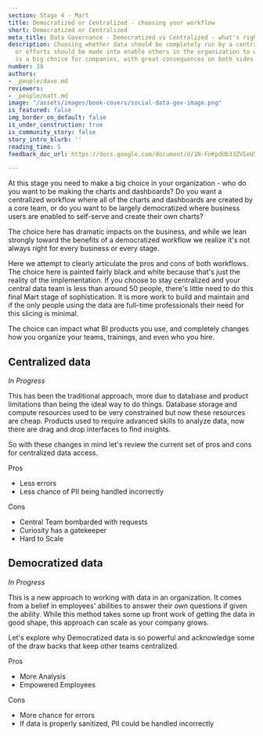 ```yaml
---
section: Stage 4 - Mart
title: Democratized or Centralized - choosing your workflow
short: Democratized or Centralized
meta_title: Data Governance - Democratized vs Centralized - what's right for you?
description: Choosing whether data should be completely run by a centralized team,
  or efforts should be made into enable others in the organization to work with data
  is a big choice for companies, with great consequences on both sides.
number: 39
authors:
- _people/dave.md
reviewers:
- _people/matt.md
image: "/assets/images/book-covers/social-data-gov-image.png"
is_featured: false
img_border_on_default: false
is_under_construction: true
is_community_story: false
story_intro_blurb: ''
reading_time: 5
feedback_doc_url: https://docs.google.com/document/d/1N-FnKpdUb33ZVEeU5-YsuyVkWVGg2G0H_wlGLCFESak/edit?usp=sharing

---
```

At this stage you need to make a big choice in your organization - who do you want to be making the charts and dashboards? Do you want a centralized workflow where all of the charts and dashboards are created by a core team, or do you want to be largely democratized where business users are enabled to self-serve and create their own charts?

The choice here has dramatic impacts on the business, and while we lean strongly toward the benefits of a democratized workflow we realize it's not always right for every business or every stage.

Here we attempt to clearly articulate the pros and cons of both workflows.  The choice here is painted fairly black and white because that's just the reality of the implementation. If you choose to stay centralized and your central data team is less than around 50 people, there's little need to do this final Mart stage of sophistication. It is more work to build and maintain and if the only people using the data are full-time professionals their need for this slicing is minimal.

The choice can impact what BI products you use, and completely changes how you organize your teams, trainings, and even who you hire.

## Centralized data

_In Progress_

This has been the traditional approach, more due to database and product limitations than being the ideal way to do things. Database storage and compute resources used to be very constrained but now these resources are cheap. Products used to require advanced skills to analyze data, now there are drag and drop interfaces to find insights.

So with these changes in mind let's review the current set of pros and cons for centralized data access.

Pros

* Less errors
* Less chance of PII being handled incorrectly

Cons

* Central Team bombarded with requests
* Curiosity has a gatekeeper
* Hard to Scale

## Democratized data

_In Progress_

This is a new approach to working with data in an organization. It comes from a belief in employees' abilities to answer their own questions if given the ability. While this method takes some up front work of getting the data in good shape, this approach can scale as your company grows.

Let's explore why Democratized data is so powerful and acknowledge some of the draw backs that keep other teams centralized.

Pros

* More Analysis
* Empowered Employees

Cons

* More chance for errors
* If data is properly sanitized, PII could be handled incorrectly